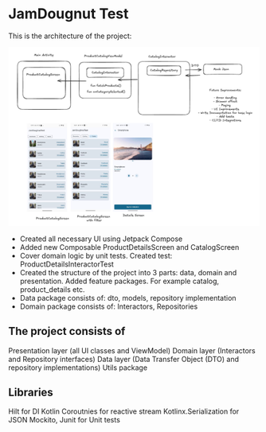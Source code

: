 # JamDougnut Test

This is the architecture of the project:

![Diagram](app/src/main/res/drawable/Diagram.png)

* Created all necessary UI using Jetpack Compose
* Added new Composable ProductDetailsScreen and CatalogScreen
* Cover domain logic by unit tests. Created test: ProductDetailsInteractorTest
* Created the structure of the project into 3 parts: data, domain and presentation. Added feature packages. For example catalog, product_details etc.
* Data package consists of: dto, models, repository implementation
* Domain package consists of: Interactors, Repositories

## The project consists of
Presentation layer (all UI classes and ViewModel)
Domain layer (Interactors and Repository interfaces)
Data layer (Data Transfer Object (DTO) and repository implementations)
Utils package

## Libraries
Hilt for DI
Kotlin Coroutnies for reactive stream
Kotlinx.Serialization for JSON
Mockito, Junit for Unit tests

  